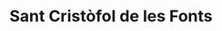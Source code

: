 ---
title: Sant Cristòfol de les Fonts
url: /sant-cristofol-de-les-fonts/
latitude: 42.175
longitude: 2.49
---